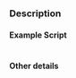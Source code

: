<!-- These comments won't appear in the final PR, so you can just leave them here -->
### Description <!-- A brief description of the bug this fixes, the feature this adds, or provide a link to the issue this closes -->



#### Example Script <!-- Please provide an example script showing that the bug is fixed, or how the feature is used, if applicable -->
```js
```

#### Other details <!-- Any other important information, like if this is likely to break addons -->
